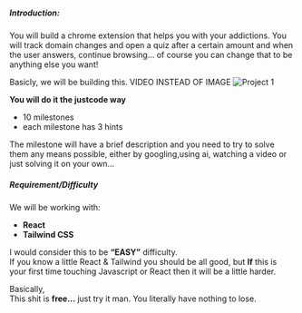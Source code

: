 ##### Introduction:

You will build a chrome extension that helps you with your addictions.
You will track domain changes and open a quiz after a certain amount and when the user answers, continue browsing… of course you can change that to be anything else you want!

Basicly, we will be building this. VIDEO INSTEAD OF IMAGE
![Project 1](/chrome-extension/image11.png "What we will be making")


**You will do it the justcode way**
- 10 milestones
- each milestone has 3 hints

The milestone will have a brief description and you need to try to solve them any means possible, either by googling,using ai, watching a video or  just solving it on your own…


##### Requirement/Difficulty

We will be working with: 
* **React**
* **Tailwind CSS**

I would consider this to be **“EASY”** difficulty.     
If you know a little React & Tailwind you should be all good, but **If** this is your first time touching Javascript or React then it will be a little harder.

Basically,     
This shit is **free…** just try it man. You literally have nothing to lose.


